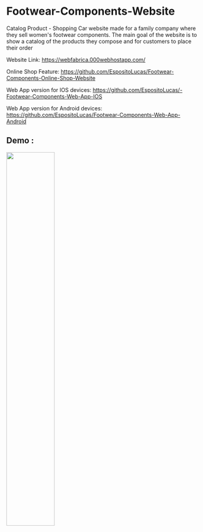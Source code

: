 # Footwear-Components-Website
Catalog Product - Shopping Car website made for a family company where they sell women's footwear components. The main goal of the website is to show a catalog of the products they compose and for customers to place their order

Website Link: https://webfabrica.000webhostapp.com/

Online Shop Feature: https://github.com/EspositoLucas/Footwear-Components-Online-Shop-Website

Web App version for IOS devices: https://github.com/EspositoLucas/-Footwear-Components-Web-App-IOS

Web App version for Android devices: https://github.com/EspositoLucas/Footwear-Components-Web-App-Android


## Demo :


 <img width="50%" src="https://github.com/EspositoLucas/Footwear-Components-Website/assets/79590470/10f89cdc-f7c9-42aa-8a36-f350c4fc3563"/>
